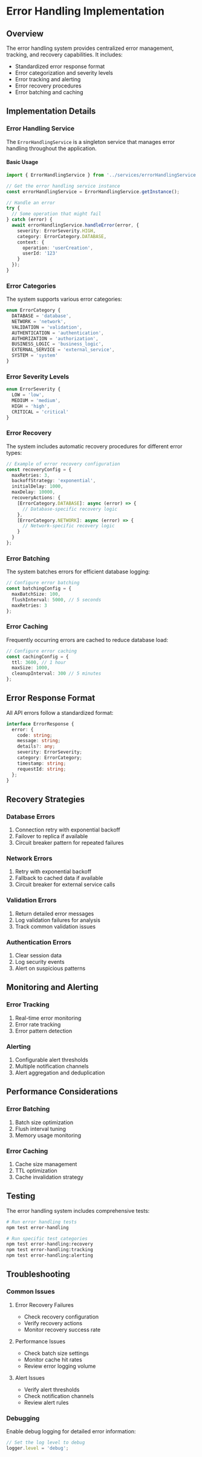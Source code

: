 # Error Handling Implementation

## Overview

The error handling system provides centralized error management, tracking, and recovery capabilities. It includes:

- Standardized error response format
- Error categorization and severity levels
- Error tracking and alerting
- Error recovery procedures
- Error batching and caching

## Implementation Details

### Error Handling Service

The `ErrorHandlingService` is a singleton service that manages error handling throughout the application.

#### Basic Usage

```typescript
import { ErrorHandlingService } from '../services/errorHandlingService';

// Get the error handling service instance
const errorHandlingService = ErrorHandlingService.getInstance();

// Handle an error
try {
  // Some operation that might fail
} catch (error) {
  await errorHandlingService.handleError(error, {
    severity: ErrorSeverity.HIGH,
    category: ErrorCategory.DATABASE,
    context: {
      operation: 'userCreation',
      userId: '123'
    }
  });
}
```

### Error Categories

The system supports various error categories:

```typescript
enum ErrorCategory {
  DATABASE = 'database',
  NETWORK = 'network',
  VALIDATION = 'validation',
  AUTHENTICATION = 'authentication',
  AUTHORIZATION = 'authorization',
  BUSINESS_LOGIC = 'business_logic',
  EXTERNAL_SERVICE = 'external_service',
  SYSTEM = 'system'
}
```

### Error Severity Levels

```typescript
enum ErrorSeverity {
  LOW = 'low',
  MEDIUM = 'medium',
  HIGH = 'high',
  CRITICAL = 'critical'
}
```

### Error Recovery

The system includes automatic recovery procedures for different error types:

```typescript
// Example of error recovery configuration
const recoveryConfig = {
  maxRetries: 3,
  backoffStrategy: 'exponential',
  initialDelay: 1000,
  maxDelay: 10000,
  recoveryActions: {
    [ErrorCategory.DATABASE]: async (error) => {
      // Database-specific recovery logic
    },
    [ErrorCategory.NETWORK]: async (error) => {
      // Network-specific recovery logic
    }
  }
};
```

### Error Batching

The system batches errors for efficient database logging:

```typescript
// Configure error batching
const batchingConfig = {
  maxBatchSize: 100,
  flushInterval: 5000, // 5 seconds
  maxRetries: 3
};
```

### Error Caching

Frequently occurring errors are cached to reduce database load:

```typescript
// Configure error caching
const cachingConfig = {
  ttl: 3600, // 1 hour
  maxSize: 1000,
  cleanupInterval: 300 // 5 minutes
};
```

## Error Response Format

All API errors follow a standardized format:

```typescript
interface ErrorResponse {
  error: {
    code: string;
    message: string;
    details?: any;
    severity: ErrorSeverity;
    category: ErrorCategory;
    timestamp: string;
    requestId: string;
  };
}
```

## Recovery Strategies

### Database Errors
1. Connection retry with exponential backoff
2. Failover to replica if available
3. Circuit breaker pattern for repeated failures

### Network Errors
1. Retry with exponential backoff
2. Fallback to cached data if available
3. Circuit breaker for external service calls

### Validation Errors
1. Return detailed error messages
2. Log validation failures for analysis
3. Track common validation issues

### Authentication Errors
1. Clear session data
2. Log security events
3. Alert on suspicious patterns

## Monitoring and Alerting

### Error Tracking
1. Real-time error monitoring
2. Error rate tracking
3. Error pattern detection

### Alerting
1. Configurable alert thresholds
2. Multiple notification channels
3. Alert aggregation and deduplication

## Performance Considerations

### Error Batching
1. Batch size optimization
2. Flush interval tuning
3. Memory usage monitoring

### Error Caching
1. Cache size management
2. TTL optimization
3. Cache invalidation strategy

## Testing

The error handling system includes comprehensive tests:

```bash
# Run error handling tests
npm test error-handling

# Run specific test categories
npm test error-handling:recovery
npm test error-handling:tracking
npm test error-handling:alerting
```

## Troubleshooting

### Common Issues
1. Error Recovery Failures
   - Check recovery configuration
   - Verify recovery actions
   - Monitor recovery success rate

2. Performance Issues
   - Check batch size settings
   - Monitor cache hit rates
   - Review error logging volume

3. Alert Issues
   - Verify alert thresholds
   - Check notification channels
   - Review alert rules

### Debugging

Enable debug logging for detailed error information:

```typescript
// Set the log level to debug
logger.level = 'debug';
``` 